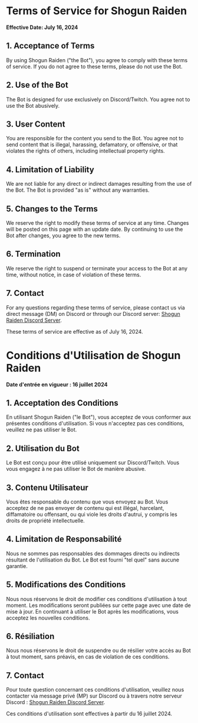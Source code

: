 # Terms of Service for Shogun Raiden

**Effective Date: July 16, 2024**

## 1. Acceptance of Terms

By using Shogun Raiden ("the Bot"), you agree to comply with these terms of service. If you do not agree to these terms, please do not use the Bot.

## 2. Use of the Bot

The Bot is designed for use exclusively on Discord/Twitch. You agree not to use the Bot abusively.

## 3. User Content

You are responsible for the content you send to the Bot. You agree not to send content that is illegal, harassing, defamatory, or offensive, or that violates the rights of others, including intellectual property rights.

## 4. Limitation of Liability

We are not liable for any direct or indirect damages resulting from the use of the Bot. The Bot is provided "as is" without any warranties.

## 5. Changes to the Terms

We reserve the right to modify these terms of service at any time. Changes will be posted on this page with an update date. By continuing to use the Bot after changes, you agree to the new terms.

## 6. Termination

We reserve the right to suspend or terminate your access to the Bot at any time, without notice, in case of violation of these terms.

## 7. Contact

For any questions regarding these terms of service, please contact us via direct message (DM) on Discord or through our Discord server: [Shogun Raiden Discord Server](https://discord.com/invite/9HYz3PdspC).

These terms of service are effective as of July 16, 2024.

# Conditions d'Utilisation de Shogun Raiden

**Date d'entrée en vigueur : 16 juillet 2024**

## 1. Acceptation des Conditions

En utilisant Shogun Raiden ("le Bot"), vous acceptez de vous conformer aux présentes conditions d'utilisation. Si vous n'acceptez pas ces conditions, veuillez ne pas utiliser le Bot.

## 2. Utilisation du Bot

Le Bot est conçu pour être utilisé uniquement sur Discord/Twitch. Vous vous engagez à ne pas utiliser le Bot de manière abusive.

## 3. Contenu Utilisateur

Vous êtes responsable du contenu que vous envoyez au Bot. Vous acceptez de ne pas envoyer de contenu qui est illégal, harcelant, diffamatoire ou offensant, ou qui viole les droits d'autrui, y compris les droits de propriété intellectuelle.

## 4. Limitation de Responsabilité

Nous ne sommes pas responsables des dommages directs ou indirects résultant de l'utilisation du Bot. Le Bot est fourni "tel quel" sans aucune garantie.

## 5. Modifications des Conditions

Nous nous réservons le droit de modifier ces conditions d'utilisation à tout moment. Les modifications seront publiées sur cette page avec une date de mise à jour. En continuant à utiliser le Bot après les modifications, vous acceptez les nouvelles conditions.

## 6. Résiliation

Nous nous réservons le droit de suspendre ou de résilier votre accès au Bot à tout moment, sans préavis, en cas de violation de ces conditions.

## 7. Contact

Pour toute question concernant ces conditions d'utilisation, veuillez nous contacter via message privé (MP) sur Discord ou à travers notre serveur Discord : [Shogun Raiden Discord Server](https://discord.com/invite/9HYz3PdspC).

Ces conditions d'utilisation sont effectives à partir du 16 juillet 2024.
